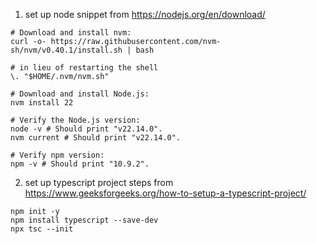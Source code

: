 1. set up node
  snippet from https://nodejs.org/en/download/
  ```
  # Download and install nvm:
  curl -o- https://raw.githubusercontent.com/nvm-sh/nvm/v0.40.1/install.sh | bash

  # in lieu of restarting the shell
  \. "$HOME/.nvm/nvm.sh"

  # Download and install Node.js:
  nvm install 22

  # Verify the Node.js version:
  node -v # Should print "v22.14.0".
  nvm current # Should print "v22.14.0".

  # Verify npm version:
  npm -v # Should print "10.9.2".
  ```
2. set up typescript project
  steps from https://www.geeksforgeeks.org/how-to-setup-a-typescript-project/
  ```
  npm init -y
  npm install typescript --save-dev 
  npx tsc --init
  ```
  
